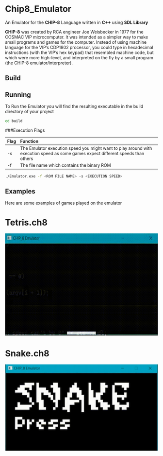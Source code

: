 # Chip8_Emulator
An Emulator for the __CHIP-8__ Language written in __C++__ using __SDL Library__ 

__CHIP-8__ was created by RCA engineer Joe Weisbecker in 1977 for the COSMAC VIP microcomputer. It was intended as a simpler way to make small programs and games for the computer. Instead of using machine language for the VIP’s CDP1802 processor, you could type in hexadecimal instructions (with the VIP’s hex keypad) that resembled machine code, but which were more high-level, and interpreted on the fly by a small program (the CHIP-8 emulator/interpreter).

## Build



## Running 
To Run the Emulator you will find the resulting executable in the build directory of your project


```bash
cd build
```

###Execution Flags

|    Flag        | Function |
|:------------|:-----------|
|       -s        |        The Emulator execution speed you might want to play around with execution speed as some games expect different speeds than others      |
|       -f        |       The file name which contains the binary ROM     |


```bash
./Emulator.exe -f <ROM FILE NAME> -s <EXECUTION SPEED>
```

## Examples
Here are some examples of games played on the emulator

# Tetris.ch8

![Tetris GIF](https://github.com/AmrMohsen122/Chip8_Emulator/blob/main/gifs/tetris.gif?raw=true)

# Snake.ch8
![Snake GIF](https://github.com/AmrMohsen122/Chip8_Emulator/blob/main/gifs/snake.gif?raw=true)










